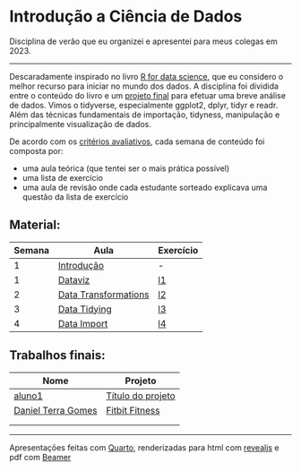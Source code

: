 # Introdução a Ciência de Dados
Disciplina de verão que eu organizei e apresentei para meus colegas em 2023.

---

Descaradamente inspirado no livro [R for data science](https://r4ds.hadley.nz/), que eu considero o melhor recurso para iniciar no mundo dos dados. A disciplina foi dividida entre o conteúdo do livro e um [projeto final](metodologia/definicao_trabalho_final.md) para efetuar uma breve análise de dados. Vimos o tidyverse, especialmente ggplot2, dplyr, tidyr e readr. Além das técnicas fundamentais de importação, tidyness, manipulação e principalmente visualização de dados. 

De acordo com os [critérios avaliativos](metodologia/criterios_avaliativos.md), cada semana de conteúdo foi composta por:

- uma aula teórica (que tentei ser o mais prática possível)
- uma lista de exercício
- uma aula de revisão onde cada estudante sorteado explicava uma questão da lista de exercício

## Material:

| Semana | Aula | Exercício |
| - | --- | --- |
| 1 | [Introdução](aulas/a1/introdução.pdf) | - |
| 1 | [Dataviz](aulas/a2/dataviz.pdf)| [l1](aulas/exercicios/exercicios_1_2.qmd)  |
| 2 | [Data Transformations](aulas/a3/data_transformation.pdf) | [l2](aulas/a3/ex_data_transformation.qmd) |
| 3 | [Data Tidying](aulas/a4/data_tidying.pdf) | [l3](aulas/a5/ex_data_import.qmd)
| 4 | [Data Import](aulas/a5/data_import.pdf) | [l4](aulas/a5/ex_data_import.qmd)

## Trabalhos finais:

| Nome | Projeto |
| --- | --- |
| [aluno1](link_do_github) | [Título do projeto](link_do_projeto) |
| [Daniel Terra Gomes](https://github.com/ARRETdaniel) | [Fitbit Fitness](https://github.com/ARRETdaniel/22-2E_topicos_Especiais_em_IA_II_Sistemas_Inteligentes) |
|  |  |
|  |  |

---

Apresentações feitas com [Quarto](https://quarto.org/), renderizadas para html com [revealjs](https://quarto.org/docs/presentations/revealjs/) e pdf com [Beamer](https://quarto.org/docs/presentations/beamer.html)
